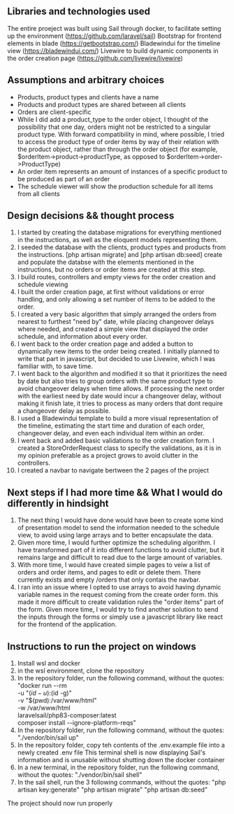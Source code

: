 ## Libraries and technologies used
The entire proeject was built using Sail through docker, to facilitate setting up the environment
(https://github.com/laravel/sail)
Bootstrap for frontend elements in blade
(https://getbootstrap.com/)
Bladewindui for the timeline view
(https://bladewindui.com/)
Livewire to build dynamic components in the order creation page
(https://github.com/livewire/livewire)

## Assumptions and arbitrary choices
- Products, product types and clients have a name
- Products and product types are shared between all clients
- Orders are client-specific
- While I did add a product_type to the order object, I thought of the possibility that one day, orders might not be restricted to a singular product type. With forward compatibility in mind, where possible, I tried to access the product type of order items by way of their relation with the product object, rather than through the order object (for example, $orderItem->product->productType, as opposed to $orderItem->order->ProductType)
- An order item represents an amount of instances of a specific product to be produced as part of an order
- The schedule viewer will show the production schedule for all items from all clients


## Design decisions && thought process
1) I started by creating the database migrations for everything mentioned in the instructions, as well as the eloquent models representing them.
2) I seeded the database with the clients, product types and products from the instructions. [php artisan migrate] and [php artisan db:seed] create and populate the databse with the elements mentioned in the instructions,
   but no orders or order items are created at this step.
3) I build routes, controllers and empty views for the order creation and schedule viewing
4) I built the order creation page, at first without validations or error handling, and only allowing a set number of items to be added to the order.
5) I created a very basic algorithm that simply arranged the orders from nearest to furthest "need by" date, while placing changeover delays where needed, and created a simple view that displayed the order schedule, and information about every order.
6) I went back to the order creation page and added a button to dynamically new items to the order being created. I initially planned to write that part in javascript, but decided to use Livewire, which I was familiar with, to save time.
7) I went back to the algorithm and modified it so that it prioritizes the need by date but also tries to group orders with the same product type to avoid changeover delays when time allows.
   If processing the next order with the earliest need by date would incur a changeover delay, without making it finish late, it tries to process as many orders that dont require a changeover delay as possible.
8) I used a Bladewindui template to build a more visual representation of the timeline, estimating the start time and duration of each order, changeover delay, and even each individual item within an order.
9) I went back and added basic validations to the order creation form. I created a StoreOrderRequest class to specify the validations, as it is in my opinion preferable as a project grows to avoid clutter in the controllers.
10) I created a navbar to navigate bertween the 2 pages of the project

## Next steps if I had more time && What I would do differently in hindsight
1) The next thing I would have done would have been to create some kind of presentation model to send the information needed to the schedule view, to avoid using large arrays and to better encapsulate the data.
2) Given more time, I would further optimize the scheduling algorithm. I have transformed part of it into different functions to avoid clutter, but it remains large and difficult to read due to the large amount of variables.
3) With more time, I would have created simple pages to veiw a list of orders and order items, and pages to edit or delete them. There currently exists and empty /orders that only contais the navbar.
4) I ran into an issue where I opted to use arrays to avoid having dynamic variable names in the request coming from the create order form. this made it more difficult to create validation rules the "order items" part of the form.
   Given more time, I would try to find another solution to send the inputs through the forms or simply use a javascript library like react for the frontend of the application.

## Instructions to run the project on windows

1) Install wsl and docker
2) in the wsl environment, clone the repository
3) In the repository folder, run the following command, without the quotes:
   "docker run --rm \
   -u "$(id -u):$(id -g)" \
   -v "$(pwd):/var/www/html" \
   -w /var/www/html \
   laravelsail/php83-composer:latest \
   composer install --ignore-platform-reqs"
4) In the repository folder, run the following command, without the quotes:
   "./vendor/bin/sail up"
5) In the repository folder, copy teh contents of the .env.example file into a newly created .env file
This terminal shell is now displaying Sail's information and is unusable without shutting down the docker container
5) In a new terminal, in the repository folder, run the following command, without the quotes:
   "./vendor/bin/sail shell"
6) In the sail shell, run the 3 following commands, without the quotes:
   "php artisan key:generate"
   "php artisan migrate"
   "php artisan db:seed"

The project should now run properly
   
